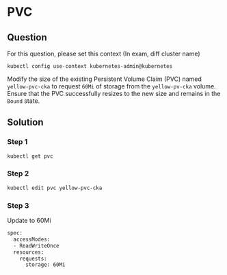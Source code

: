 # PVC


## Question

For this question, please set this context (In exam, diff cluster name)

```kubectl config use-context kubernetes-admin@kubernetes```

Modify the size of the existing Persistent Volume Claim (PVC) named ```yellow-pvc-cka``` to request ```60Mi``` of storage from the ```yellow-pv-cka``` volume. Ensure that the PVC successfully resizes to the new size and remains in the ```Bound``` state.

## Solution

### Step 1
```bash
kubectl get pvc
```

### Step 2
```bash
kubectl edit pvc yellow-pvc-cka
```

### Step 3
Update to 60Mi

```bash
spec:
  accessModes:
  - ReadWriteOnce
  resources:
    requests:
      storage: 60Mi
```